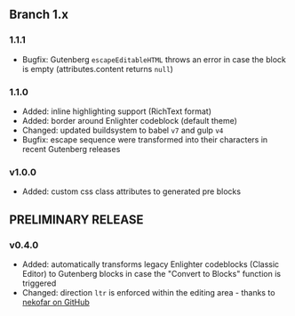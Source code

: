 ## Branch 1.x ##

### 1.1.1 ###

* Bugfix: Gutenberg `escapeEditableHTML` throws an error in case the block is empty (attributes.content returns `null`)

### 1.1.0 ###

* Added: inline highlighting support (RichText format)
* Added: border around Enlighter codeblock (default theme)
* Changed: updated buildsystem to babel `v7` and gulp `v4`
* Bugfix: escape sequence were transformed into their characters in recent Gutenberg releases

### v1.0.0 ###

* Added: custom css class attributes to generated pre blocks

## PRELIMINARY RELEASE ##

### v0.4.0 ###

* Added: automatically transforms legacy Enlighter codeblocks (Classic Editor) to Gutenberg blocks in case the "Convert to Blocks" function is triggered
* Changed: direction `ltr` is enforced within the editing area - thanks to [nekofar on GitHub](https://github.com/EnlighterJS/Plugin.Gutenberg/pull/9)